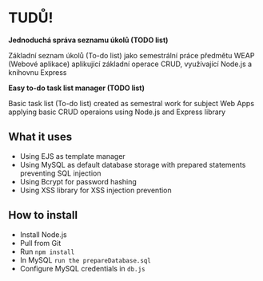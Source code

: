 # TUDŮ!
**Jednoduchá správa seznamu úkolů (TODO list)**

Základní seznam úkolů (To-do list) jako semestrální práce předmětu WEAP (Webové aplikace) aplikující základní operace CRUD, využívající Node.js a knihovnu Express

**Easy to-do task list manager (TODO list)**

Basic task list (To-do list) created as semestral work for subject Web Apps applying basic CRUD operaions using Node.js and Express library

## What it uses
- Using EJS as template manager
- Using MySQL as default database storage with prepared statements preventing SQL injection
- Using Bcrypt for password hashing
- Using XSS library for XSS injection prevention

## How to install
- Install Node.js
- Pull from Git
- Run ``npm install``
- In MySQL ``run the prepareDatabase.sql``
- Configure MySQL credentials in ``db.js``
